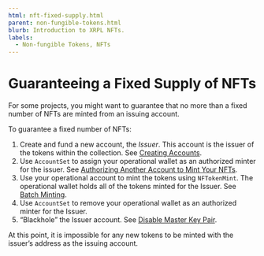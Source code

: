 ```yaml
---
html: nft-fixed-supply.html
parent: non-fungible-tokens.html
blurb: Introduction to XRPL NFTs.
labels:
  - Non-fungible Tokens, NFTs
---
```


# Guaranteeing a Fixed Supply of NFTs

For some projects, you might want to guarantee that no more than a fixed number of NFTs are minted from an issuing account.

To guarantee a fixed number of NFTs:

1. Create and fund a new account, the _Issuer_. This account is the issuer of the tokens within the collection. See [Creating Accounts](accounts.html#creating-accounts).
1. Use `AccountSet` to assign your operational wallet as an authorized minter for the issuer. See [Authorizing Another Account to Mint Your NFTs](nftoken-authorized-minting.html).
1. Use your operational account to mint the tokens using `NFTokenMint`. The operational wallet holds all of the tokens minted for the Issuer. See [Batch Minting](nftoken-batch-minting.html).
1.  Use `AccountSet` to remove your operational wallet as an authorized minter for the Issuer.
1. “Blackhole” the Issuer account. See [Disable Master Key Pair](disable-master-key-pair.html).

At this point, it is impossible for any new tokens to be minted with the issuer’s address as the issuing account.
